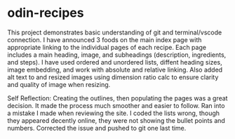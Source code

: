 # odin-recipes


This project demonstrates basic understanding of git and terminal/vscode connection. I have announced 3 foods on the main index page with appropriate linking to the individual pages of each recipe. Each page includes a main heading, image, and subheadings (description, ingredients, and steps). I have used ordered and unordered lists, diffent heading sizes, image embedding, and work with absolute and relative linking. Also added alt text to and resized images using dimension ratio calc to ensure clarity and quality of image when resizing.

Self Reflection:
Creating the outlines, then populating the pages was a great decision. It made the process much smoother and easier to follow. Ran into a mistake I made when reviewing the site. I coded the lists wrong, though they appeared decently online, they were not showing the bullet points and numbers. Corrected the issue and pushed to git one last time.